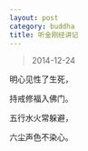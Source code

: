 ```yaml
---
layout: post
category: buddha
title: 听金刚经讲记
---
```


> 2014-12-24

明心见性了生死，

持戒修福入佛门。

五行水火常躲避，

六尘声色不染心。